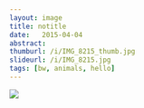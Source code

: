 ```yaml
---
layout: image
title: notitle
date:   2015-04-04
abstract:
thumburl: /i/IMG_8215_thumb.jpg
slideurl: /i/IMG_8215.jpg
tags: [bw, animals, hello]
---
```

![]({{site.url}}/i/IMG_8215.jpg)
